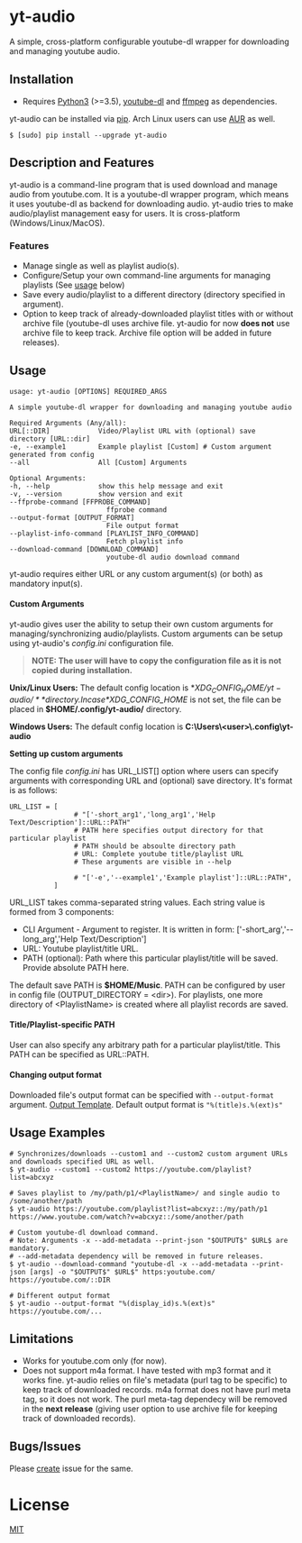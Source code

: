# yt-audio
A simple, cross-platform configurable youtube-dl wrapper for downloading and managing youtube audio.

## Installation
- Requires [Python3](https://www.python.org/downloads/) (>=3.5), [youtube-dl](https://github.com/ytdl-org/youtube-dl) and [ffmpeg](https://www.ffmpeg.org/) as dependencies.

yt-audio can be installed via [pip](pip_link_here). Arch Linux users can use [AUR](link) as well.

`$ [sudo] pip install --upgrade yt-audio`

## Description and Features
yt-audio is a command-line program that is used download and manage audio from youtube.com. It is a youtube-dl wrapper program, which means it uses youtube-dl as backend for downloading audio. yt-audio tries to make audio/playlist management easy for users. It is cross-platform (Windows/Linux/MacOS).

### Features
- Manage single as well as playlist audio(s).
- Configure/Setup your own command-line arguments for managing playlists (See [usage](link) below)
- Save every audio/playlist to a different directory (directory specified in argument).
- Option to keep track of already-downloaded playlist titles with or without archive file (youtube-dl uses archive file. yt-audio for now **does not** use archive file to keep track. Archive file option will be added in future releases).

## Usage
    usage: yt-audio [OPTIONS] REQUIRED_ARGS

    A simple youtube-dl wrapper for downloading and managing youtube audio

    Required Arguments (Any/all):
    URL[::DIR]            Video/Playlist URL with (optional) save directory [URL::dir]
    -e, --example1        Example playlist [Custom] # Custom argument generated from config
    --all                 All [Custom] Arguments

    Optional Arguments:
    -h, --help            show this help message and exit
    -v, --version         show version and exit
    --ffprobe-command [FFPROBE_COMMAND]
                            ffprobe command
    --output-format [OUTPUT_FORMAT]
                            File output format
    --playlist-info-command [PLAYLIST_INFO_COMMAND]
                            Fetch playlist info
    --download-command [DOWNLOAD_COMMAND]
                            youtube-dl audio download command

yt-audio requires either URL or any custom argument(s) (or both) as mandatory input(s).

#### Custom Arguments
yt-audio gives user the ability to setup their own custom arguments for managing/synchronizing audio/playlists. Custom arguments can be setup using yt-audio's *config.ini* configuration file.

> **NOTE: The user will have to copy the configuration file as it is not copied during installation.**

**Unix/Linux Users:**
The default config location is **$XDG_CONFIG_HOME/yt-audio/** directory. In case *$XDG_CONFIG_HOME* is not set, the file can be placed in **$HOME/.config/yt-audio/** directory.

**Windows Users:** The default config location is **C:\\Users\\\<user>\\.config\\yt-audio**

**Setting up custom arguments**

The config file *config.ini* has URL_LIST[] option where users can specify arguments with corresponding URL and (optional) save directory. It's format is as follows:

    URL_LIST = [
                    # "['-short_arg1','long_arg1','Help Text/Description']::URL::PATH"
                    # PATH here specifies output directory for that particular playlist
                    # PATH should be absoulte directory path
                    # URL: Complete youtube title/playlist URL
                    # These arguments are visible in --help

                    # "['-e','--example1','Example playlist']::URL::PATH",
               ]

URL_LIST takes comma-separated string values. Each string value is formed from 3 components:

- CLI Argument - Argument to register. It is written in form: ['-short_arg','--long_arg','Help Text/Description']
- URL: Youtube playlist/title URL.
- PATH (optional): Path where this particular playlist/title will be saved. Provide absolute PATH here.

The default save PATH is **$HOME/Music**.  PATH can be configured by user in config file (OUTPUT_DIRECTORY = \<dir>). For playlists, one more directory of \<PlaylistName> is created where all playlist records are saved.

#### Title/Playlist-specific PATH
User can also specify any arbitrary path for a particular playlist/title. This PATH can be specified as URL::PATH.

#### Changing output format
Downloaded file's output format can be specified with `--output-format` argument. [Output Template](https://github.com/ytdl-org/youtube-dl/blob/master/README.md#output-template). Default output format is `"%(title)s.%(ext)s"`

## Usage Examples

    # Synchronizes/downloads --custom1 and --custom2 custom argument URLs and downloads specified URL as well.
    $ yt-audio --custom1 --custom2 https://youtube.com/playlist?list=abcxyz

    # Saves playlist to /my/path/p1/<PlaylistName>/ and single audio to /some/another/path
    $ yt-audio https://youtube.com/playlist?list=abcxyz::/my/path/p1 https://www.youtube.com/watch?v=abcxyz::/some/another/path

    # Custom youtube-dl download command.
    # Note: Arguments -x --add-metadata --print-json "$OUTPUT$" $URL$ are mandatory.
    # --add-metadata dependency will be removed in future releases.
    $ yt-audio --download-command "youtube-dl -x --add-metadata --print-json [args] -o "$OUTPUT$" $URL$" https:youtube.com/ https://youtube.com/::DIR

    # Different output format
    $ yt-audio --output-format "%(display_id)s.%(ext)s" https://youtube.com/...

## Limitations
- Works for youtube.com only (for now).
- Does not support m4a format. I have tested with mp3 format and it works fine. yt-audio relies on file's metadata (purl tag to be specific) to keep track of downloaded records. m4a format does not have purl meta tag, so it does not work. The purl meta-tag dependecy will be removed in the **next release** (giving user option to use archive file for keeping track of downloaded records).

## Bugs/Issues
Please [create](https://github.com/pseudoroot/yt-audio/issues/new) issue for the same.

# License
[MIT](https://github.com/pseudoroot/yt-audio/blob/master/LICENSE)